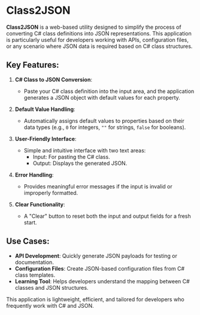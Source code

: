 # Class2JSON

**Class2JSON** is a web-based utility designed to simplify the process of converting C# class definitions into JSON representations. This application is particularly useful for developers working with APIs, configuration files, or any scenario where JSON data is required based on C# class structures.

## Key Features:
1. **C# Class to JSON Conversion**:
   - Paste your C# class definition into the input area, and the application generates a JSON object with default values for each property.

2. **Default Value Handling**:
   - Automatically assigns default values to properties based on their data types (e.g., `0` for integers, `""` for strings, `false` for booleans).

3. **User-Friendly Interface**:
   - Simple and intuitive interface with two text areas:
     - Input: For pasting the C# class.
     - Output: Displays the generated JSON.

4. **Error Handling**:
   - Provides meaningful error messages if the input is invalid or improperly formatted.

5. **Clear Functionality**:
   - A "Clear" button to reset both the input and output fields for a fresh start.

## Use Cases:
- **API Development**: Quickly generate JSON payloads for testing or documentation.
- **Configuration Files**: Create JSON-based configuration files from C# class templates.
- **Learning Tool**: Helps developers understand the mapping between C# classes and JSON structures.

This application is lightweight, efficient, and tailored for developers who frequently work with C# and JSON.